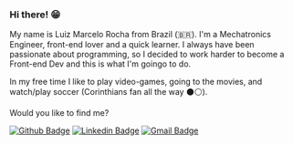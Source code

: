 ### Hi there! 😁

My name is Luiz Marcelo Rocha from Brazil (🇧🇷). I'm a Mechatronics Engineer, front-end lover and a quick learner. I always have been passionate about programming, so I decided to work harder to become a Front-end Dev and this is what I'm goingo to do. 

In my free time I like to play video-games, going to the movies, and watch/play soccer (Corinthians fan all the way ⚫️⚪️).

Would you like to find me?

[![Github Badge](https://img.shields.io/badge/-Github-000?style=flat-square&logo=Github&logoColor=white&link=https://github.com/luizmr)](https://github.com/luizmr)
[![Linkedin Badge](https://img.shields.io/badge/-LinkedIn-blue?style=flat-square&logo=Linkedin&logoColor=white&link=https://www.linkedin.com/in/luizmarcelorocha/)](https://www.linkedin.com/in/luizmarcelorocha/)
[![Gmail Badge](https://img.shields.io/badge/-Gmail-c14438?style=flat-square&logo=Gmail&logoColor=white&link=mailto:luizmmrocha@gmail.com)](mailto:luizmmrocha@gmail.com/)

